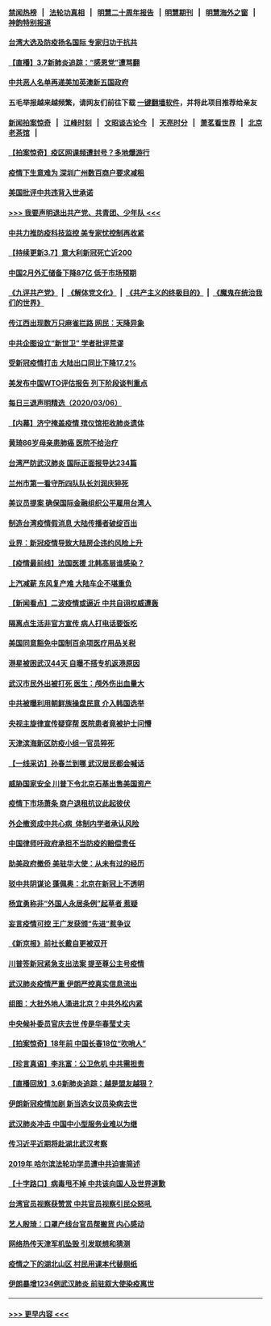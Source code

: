 #### [禁闻热榜](热点新闻.md?=0)  &nbsp;&nbsp;|&nbsp;&nbsp; [法轮功真相](https://github.com/gfw-breaker/truth/blob/master/README.md?=0) &nbsp;&nbsp;|&nbsp;&nbsp; [明慧二十周年报告](https://github.com/gfw-breaker/mh-reports/blob/master/README.md?=0) &nbsp;&nbsp;|&nbsp;&nbsp;[明慧期刊](https://github.com/gfw-breaker/mh-qikan) &nbsp;&nbsp;|&nbsp;&nbsp; [明慧海外之窗](https://github.com/gfw-breaker/mh-news/blob/master/README.md?=0) &nbsp;&nbsp;|&nbsp;&nbsp; [神韵特别报道](https://github.com/gfw-breaker/mh-news/blob/master/shenyun.md?=0)
#### [台湾大选及防疫扬名国际 专家归功于抗共](../pages/nsc413/n11921955.md?t=03072302) 
#### [【直播】3.7新肺炎追踪：“感恩党”遭骂翻](../pages/nsc413/n11922690.md?t=03072302) 
#### [中共恶人名单再递美加英澳新五国政府](../pages/nsc413/n11922727.md?t=03072302) 
#### 五毛举报越来越频繁，请网友们前往下载 [一键翻墙软件](https://github.com/gfw-breaker/ssr-accounts)，并将此项目推荐给亲友
#### [新闻拍案惊奇](https://github.com/gfw-breaker/banned-news/blob/master/pages/link4.md) &nbsp;&nbsp;|&nbsp;&nbsp; [江峰时刻](https://github.com/gfw-breaker/banned-news/blob/master/pages/link4.md) &nbsp;&nbsp;|&nbsp;&nbsp; [文昭谈古论今](https://github.com/gfw-breaker/banned-news/blob/master/pages/link4.md) &nbsp;&nbsp;|&nbsp;&nbsp; [天亮时分](https://github.com/gfw-breaker/banned-news/blob/master/pages/link4.md) &nbsp;&nbsp;|&nbsp;&nbsp; [萧茗看世界](https://github.com/gfw-breaker/banned-news/blob/master/pages/link4.md) &nbsp;&nbsp;|&nbsp;&nbsp; [北京老茶馆](https://github.com/gfw-breaker/banned-news/blob/master/pages/link4.md) &nbsp;&nbsp;|&nbsp;&nbsp; 
#### [【拍案惊奇】疫区网课频遭封号？多地爆游行](../pages/nsc413/n11921679.md?t=03072302) 
#### [疫情下生意难为 深圳广州数百商户要求减租](../pages/nsc413/n11922392.md?t=03072302) 
#### [美国批评中共违背入世承诺](../pages/nsc413/n11922430.md?t=03072302) 
#### [>>> 我要声明退出共产党、共青团、少年队 <<<](https://github.com/begood0513/goodnews/blob/master/quit/letter.md) 
#### [中共力推防疫科技监控 美专家忧控制再收紧](../pages/nsc413/n11922329.md?t=03072302) 
#### [【持续更新3.7】意大利新冠死亡近200](../pages/nsc413/n11921647.md?t=03072302) 
#### [中国2月外汇储备下降87亿 低于市场预期](../pages/nsc413/n11922091.md?t=03072302) 
#### [《九评共产党》](https://github.com/begood0513/9ping.md/blob/master/README.md) &nbsp;|&nbsp; [《解体党文化》](../../../../jtdwh.md/blob/master/README.md)  &nbsp;|&nbsp; [《共产主义的终极目的》](../../../../gczydzjmd.md/blob/master/README.md) &nbsp;|&nbsp; [《魔鬼在统治我们的世界》](../../../../mgztzwmdsj.md/blob/master/README.md) 
#### [传江西出现数万只麻雀拦路 网民：天降异象](../pages/nsc413/n11922160.md?t=03072302) 
#### [中共企图设立“新世卫” 学者批评荒谬](../pages/nsc413/n11921839.md?t=03072302) 
#### [受新冠疫情打击 大陆出口同比下降17.2%](../pages/nsc413/n11921736.md?t=03072302) 
#### [美发布中国WTO评估报告 列下阶段谈判重点](../pages/nsc413/n11921572.md?t=03072302) 
#### [每日三退声明精选（2020/03/06）](../pages/nsc413/n11921953.md?t=03072302) 
#### [【内幕】济宁掩盖疫情 殡仪馆拒收肺炎遗体](../pages/nsc413/n11917871.md?t=03072302) 
#### [黄琦86岁母亲患肺癌 医院不给治疗](../pages/nsc413/n11921840.md?t=03072302) 
#### [台湾严防武汉肺炎 国际正面报导达234篇](../pages/nsc413/n11921737.md?t=03072302) 
#### [兰州市第一看守所四队队长刘润庆猝死](../pages/nsc413/n11920358.md?t=03072302) 
#### [美议员提案 确保国际金融组织公平雇用台湾人](../pages/nsc413/n11921691.md?t=03072302) 
#### [制造台湾疫情假消息 大陆传播者破绽百出](../pages/nsc413/n11921050.md?t=03072302) 
#### [业界：新冠疫情导致大陆房企违约风险上升](../pages/nsc413/n11921549.md?t=03072302) 
#### [【疫情最前线】法国医援 北韩高层谁感染？](../pages/nsc413/n11920850.md?t=03072302) 
#### [上汽减薪 东风复产难 大陆车企不堪重负](../pages/nsc413/n11921202.md?t=03072302) 
#### [【新闻看点】二波疫情或逼近 中共自诩权威遭轰](../pages/nsc413/n11920942.md?t=03072302) 
#### [隔离点生活非官方宣传 病人打电话要饭吃](../pages/nsc413/n11921264.md?t=03072302) 
#### [美国同意豁免中国制百余项医疗用品关税](../pages/nsc413/n11921400.md?t=03072302) 
#### [港星被困武汉44天 自曝不搭专机返港原因](../pages/nsc413/n11920926.md?t=03072302) 
#### [武汉市民外出被打死 医生：颅外伤出血量大](../pages/nsc413/n11921303.md?t=03072302) 
#### [中共被曝利用朝鲜族操盘民意 介入韩国选举](../pages/nsc413/n11921006.md?t=03072302) 
#### [央视主旋律宣传疑穿帮 医院患者竟被护士问懵](../pages/nsc413/n11921219.md?t=03072302) 
#### [天津滨海新区防疫小组一官员猝死](../pages/nsc413/n11921205.md?t=03072302) 
#### [【一线采访】孙春兰到哪 武汉居民都会喊话](../pages/nsc413/n11920952.md?t=03072302) 
#### [威胁国家安全 川普下令北京石基出售美国资产](../pages/nsc413/n11921036.md?t=03072302) 
#### [疫情下市场萧条 商户退租抗议此起彼伏](../pages/nsc413/n11921021.md?t=03072302) 
#### [外企撤资成中共心病  体制内学者承认风险](../pages/nsc413/n11920805.md?t=03072302) 
#### [中国律师吁政府承担不当防疫的赔偿责任](../pages/nsc413/n11920309.md?t=03072302) 
#### [助美政府撤侨 美驻华大使：从未有过的经历](../pages/nsc413/n11920832.md?t=03072302) 
#### [驳中共阴谋论 蓬佩奥：北京在新冠上不透明](../pages/nsc413/n11920846.md?t=03072302) 
#### [杨宜勇称非“外国人永居条例”起草者 惹疑](../pages/nsc413/n11920792.md?t=03072302) 
#### [妄言疫情可控 王广发获颁“先进”惹争议](../pages/nsc413/n11920693.md?t=03072302) 
#### [《新京报》前社长戴自更被双开](../pages/nsc413/n11920689.md?t=03072302) 
#### [川普签新冠紧急支出法案 提至尊公主号疫情](../pages/nsc413/n11920654.md?t=03072302) 
#### [武汉肺炎疫情严重 伊朗严控真实信息流出](../pages/nsc413/n11920458.md?t=03072302) 
#### [组图：大批外地人涌进北京？中共外松内紧](../pages/nsc413/n11918025.md?t=03072302) 
#### [中央候补委员官庆去世 传是华春莹丈夫](../pages/nsc413/n11920481.md?t=03072302) 
#### [【拍案惊奇】18年前 中国长春18位“吹哨人”](../pages/nsc413/n11918988.md?t=03072302) 
#### [【珍言真语】李兆富：公卫危机 中共需担责](../pages/nsc413/n11920422.md?t=03072302) 
#### [【直播回放】3.6新肺炎追踪：越是盟友越狠？](../pages/nsc413/n11920274.md?t=03072302) 
#### [伊朗新冠疫情加剧 新当选女议员染病去世](../pages/nsc413/n11920353.md?t=03072302) 
#### [武汉肺炎冲击 中国中小型服务业难以为继](../pages/nsc413/n11920169.md?t=03072302) 
#### [传习近平近期将赴湖北武汉考察](../pages/nsc413/n11918779.md?t=03072302) 
#### [2019年 哈尔滨法轮功学员遭中共迫害简述](../pages/nsc413/n11919729.md?t=03072302) 
#### [【十字路口】病毒甩不掉 中共该向国人及世界道歉](../pages/nsc413/n11918954.md?t=03072302) 
#### [台湾官员视察获赞赏 中共官员视察引民众怒吼](../pages/nsc413/n11919207.md?t=03072302) 
#### [艺人殷琦：口罩产线台官员帮搬货 内心感动](../pages/nsc413/n11919949.md?t=03072302) 
#### [网络热传天津军机坠毁 引发联想和猜测](../pages/nsc413/n11919716.md?t=03072302) 
#### [疫情之下的湖北山区 村民用课本代替厕纸](../pages/nsc413/n11919952.md?t=03072302) 
#### [伊朗暴增1234例武汉肺炎 前驻叙大使染疫离世](../pages/nsc413/n11919807.md?t=03072302) 

----
#### [ >>> 更早内容 <<< ](../indexes/nsc413-earlier.md)
